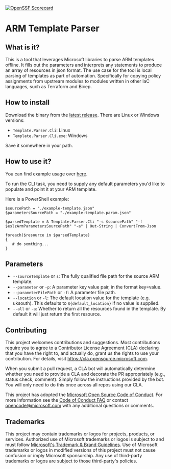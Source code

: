 [![OpenSSF Scorecard](https://api.scorecard.dev/projects/github.com/Azure/arm-template-parser/badge)](https://scorecard.dev/viewer/?uri=github.com/Azure/arm-template-parser)

# ARM Template Parser

## What is it?

This is a tool that leverages Microsoft libraries to parse ARM templates offline. It fills out the parameters and interprets any statements to produce an array of resources in json format. The use case for the tool is local parsing of templates as part of automation. Specifically for copying policy assignments from upstream modules to modules written in other IaC languages, such as Terraform and Bicep.

## How to install

Download the binary from the [latest release](https://github.com/Azure/arm-template-parser/releases). There are Linux or Windows versions:

* `Template.Parser.Cli`: Linux
* `Template.Parser.Cli.exe`: Windows

Save it somewhere in your path.

## How to use it?

You can find example usage over [here](https://github.com/Azure/terraform-azurerm-caf-enterprise-scale/blob/d678f4caae1d18bda54e93ad674a658eef6ef4a0/.github/scripts/Invoke-LibraryUpdatePolicyAssignmentArchetypes.ps1#L49).

To run the CLI task, you need to supply any default parameters you'd like to populate and point it at your ARM template.

Here is a PowerShell example:

```pwsh
$sourcePath = "./example-template.json"
$parametersSourcePath = "./example-template.param.json"

$parsedTemplate = & Template.Parser.Cli "-s $sourcePath" "-f $eslzArmParametersSourcePath" "-a" | Out-String | ConvertFrom-Json

foreach($resource in $parsedTemplate)
{
   # do somthing...
}
```

## Parameters

* `--sourceTemplate` or `s`: The fully qualified file path for the source ARM template.
* `--parameter` or `-p`: A parameter key value pair, in the format key=value.
* `--parameterFilePath` or `-f`: A parameter file path.
* `--location` or `-l`: The default location value for the template (e.g. uksouth). This defaults to `${default_location}` if no value is supplied.
* `--all` or `-a`: Whether to return all the resources found in the template. By default it will just return the first resource.

## Contributing

This project welcomes contributions and suggestions.  Most contributions require you to agree to a
Contributor License Agreement (CLA) declaring that you have the right to, and actually do, grant us
the rights to use your contribution. For details, visit https://cla.opensource.microsoft.com.

When you submit a pull request, a CLA bot will automatically determine whether you need to provide
a CLA and decorate the PR appropriately (e.g., status check, comment). Simply follow the instructions
provided by the bot. You will only need to do this once across all repos using our CLA.

This project has adopted the [Microsoft Open Source Code of Conduct](https://opensource.microsoft.com/codeofconduct/).
For more information see the [Code of Conduct FAQ](https://opensource.microsoft.com/codeofconduct/faq/) or
contact [opencode@microsoft.com](mailto:opencode@microsoft.com) with any additional questions or comments.

## Trademarks

This project may contain trademarks or logos for projects, products, or services. Authorized use of Microsoft 
trademarks or logos is subject to and must follow 
[Microsoft's Trademark & Brand Guidelines](https://www.microsoft.com/en-us/legal/intellectualproperty/trademarks/usage/general).
Use of Microsoft trademarks or logos in modified versions of this project must not cause confusion or imply Microsoft sponsorship.
Any use of third-party trademarks or logos are subject to those third-party's policies.
